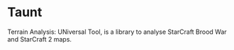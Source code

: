 # Taunt
Terrain Analysis: UNiversal Tool, is a library to analyse StarCraft
Brood War and StarCraft 2 maps. 
